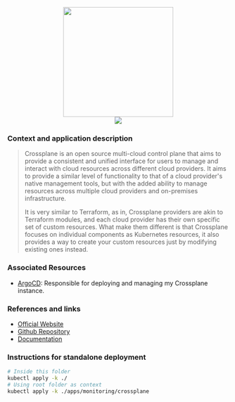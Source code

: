 <p align="center">
<img width="250" height="250" src="https://cncf-branding.netlify.app/img/projects/crossplane/stacked/color/crossplane-stacked-color.svg"></br><img src="https://img.shields.io/github/v/release/crossplane/crossplane?label=Latest%20Version&logo=github&style=for-the-badge">
</p>

 ### Context and application description

> Crossplane is an open source multi-cloud control plane that aims to provide a consistent and unified interface for users to manage and interact with cloud resources across different cloud providers. It aims to provide a similar level of functionality to that of a cloud provider's native management tools, but with the added ability to manage resources across multiple cloud providers and on-premises infrastructure.
>
> It is very similar to Terraform, as in, Crossplane providers are akin to Terraform modules, and each cloud provider has their own specific set of custom resources. What make them different is that Crossplane focuses on individual components as Kubernetes resources, it also provides a way to create your custom resources just by modifying existing ones instead.

### Associated Resources

- [ArgoCD][argo-uri]: Responsible for deploying and managing my Crossplane instance.

### References and links

- [Official Website][website-uri]
- [Github Repository][github-uri]
- [Documentation][docs-uri]

### Instructions for standalone deployment

```bash
# Inside this folder
kubectl apply -k ./
# Using root folder as context
kubectl apply -k ./apps/monitoring/crossplane
```

[website-uri]: https://www.crossplane.io/
[github-uri]: https://github.com/crossplane/crossplane
[docs-uri]: https://docs.crossplane.io/v1.10/
[argo-uri]: https://github.com/gruberdev/homelab/tree/main/apps/argocd
